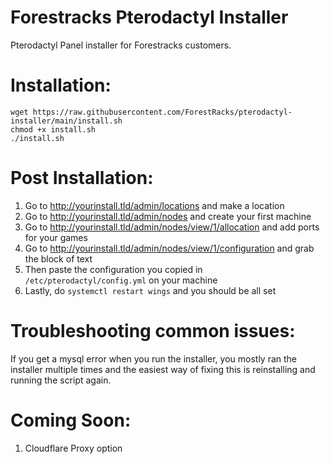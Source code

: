 # Forestracks Pterodactyl Installer
Pterodactyl Panel installer for Forestracks customers.

# Installation:
```
wget https://raw.githubusercontent.com/ForestRacks/pterodactyl-installer/main/install.sh
chmod +x install.sh
./install.sh
```
# Post Installation:
1) Go to http://yourinstall.tld/admin/locations and make a location
2) Go to http://yourinstall.tld/admin/nodes and create your first machine
3) Go to http://yourinstall.tld/admin/nodes/view/1/allocation and add ports for your games
4) Go to http://yourinstall.tld/admin/nodes/view/1/configuration and grab the block of text
5) Then paste the configuration you copied in `/etc/pterodactyl/config.yml` on your machine
6) Lastly, do `systemctl restart wings` and you should be all set

# Troubleshooting common issues:
If you get a mysql error when you run the installer, you mostly ran the installer multiple times and the easiest way of fixing this is reinstalling and running the script again.

# Coming Soon:
1) Cloudflare Proxy option
